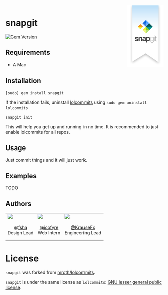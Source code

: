 <img src="/vendor/logos/Snapgit.png" align="right" />

# snapgit

[![Gem Version](https://badge.fury.io/rb/snapgit.svg)](https://rubygems.org/gems/snapgit)

## Requirements

- A Mac

## Installation

```
[sudo] gem install snapgit
```

If the installation fails, uninstall [lolcommits](https://github.com/mroth/lolcommits) using `sudo gem uninstall lolcommits`

```
snapgit init
```

This will help you get up and running in no time. It is recommended to just enable lolcommits for all repos. 

## Usage

Just commit things and it will just work.

## Examples

TODO

## Authors

<table>
<tr>
<td>
<a href="https://twitter.com/fsha">
<img src="https://twitter.com/fsha/profile_image?size=original" width=150 /></a><br />
<p align="center"><a href="https://twitter.com/fsha">@fsha</a><br />Design Lead</p>
</td>
<td>
<a href="https://twitter.com/icofyre">
<img src="https://twitter.com/icofyre/profile_image?size=original" width=150 /></a><br />
<p align="center"><a href="https://twitter.com/icofyre">@icofyre</a><br />Web Intern</p>
</td>
<td>
<a href="https://twitter.com/KrauseFx">
<img src="https://twitter.com/SeriousKrauseFx/profile_image?size=original" width=150 /></a><br />
<p align="center"><a href="https://twitter.com/KrauseFx">@KrauseFx</a><br />Engineering Lead</p>
</td>
</tr>
</table>

# License

`snapgit` was forked from [mroth/lolcommits](https://github.com/mroth/lolcommits). 

`snapgit` is under the same license as `lolcommits`: [GNU lesser general public license](https://github.com/snapgit/snapgit/blob/master/LICENSE).
